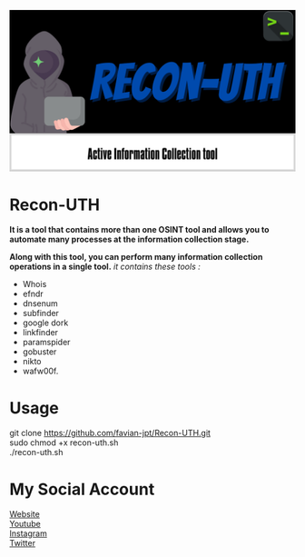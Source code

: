 ![Recon-UTH](https://github.com/favian-jpt/Recon-UTH/blob/main/Recon-uth.png)

# Recon-UTH
**It is a tool that contains more than one OSINT tool and allows you to automate many processes at the information collection stage.** <br>

**Along with this tool, you can perform many information collection operations in a single tool.**
*it contains these tools :*
- Whois 
- efndr 
- dnsenum 
- subfinder 
- google dork 
- linkfinder 
- paramspider 
- gobuster 
- nikto 
- wafw00f.

# Usage 
git clone https://github.com/favian-jpt/Recon-UTH.git <br>
sudo chmod +x recon-uth.sh <br>
./recon-uth.sh


# My Social Account
[Website](https://infcommunity.com) <br>
[Youtube](https://www.youtube.com/channel/UCzal_tsdGeoAB2wjfXmjFPg) <br>
[Instagram](https://www.instagram.com/muratmidik_/) <br>
[Twitter](https://twitter.com/muratmidik_) <br>

